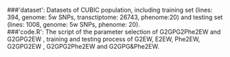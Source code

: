 ###'dataset': 
Datasets of CUBIC population, including training set (lines: 394, genome: 5w SNPs, transctiptome: 26743, phenome:20) and testing set (lines: 1008, genome: 5w SNPs, phenome: 20).<br>
###'code.R':
The script of the parameter selection of G2GPG2Phe2EW and G2GPG2EW , training and testing process of G2EW, E2EW, Phe2EW, G2GPG2EW , G2GPG2Phe2EW and G2GPG&Phe2EW.
